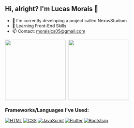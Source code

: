 ## Hi, alright? I'm Lucas Morais 👋

- 🔭 I'm currently developing a project called NexusStudium
- 🌱 Learning Front-End Skills
- 📫 Contact: moraislcs05@gmail.com

<div style="display: flex; gap: 10px;">
  <img src="https://github-readme-stats.vercel.app/api?username=standbytheboy&show_icons=true&theme=tokyonight" height="200">
  <img src="https://github-readme-stats.vercel.app/api/top-langs/?username=standbytheboy&layout=compact&theme=tokyonight" height="200">
</div>



### Frameworks/Languages I've Used:

[![HTML](https://img.shields.io/badge/HTML5-E34F26?style=for-the-badge&logo=html5&logoColor=white)]()
[![CSS](https://img.shields.io/badge/CSS3-1572B6?style=for-the-badge&logo=css3&logoColor=white)]()
[![JavaScript](https://img.shields.io/badge/JavaScript-F7DF1E?style=for-the-badge&logo=javascript&logoColor=black)]() [![Flutter](https://img.shields.io/badge/Flutter-02569B?style=for-the-badge&logo=flutter&logoColor=white)]() [![Bootstrap](https://img.shields.io/badge/Bootstrap-563D7C?style=for-the-badge&logo=bootstrap&logoColor=white)]() 
